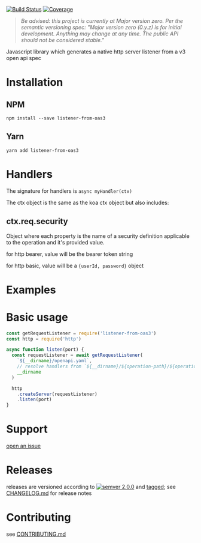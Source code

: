 [![Build Status](https://travis-ci.org/chrisdostert/listener-from-oas3-js.svg?branch=master)](https://travis-ci.org/chrisdostert/listener-from-oas3-js)
[![Coverage](https://codecov.io/gh/chrisdostert/listener-from-oas3-js/branch/master/graph/badge.svg)](https://codecov.io/gh/chrisdostert/listener-from-oas3-js)

> *Be advised: this project is currently at Major version zero. Per the
> semantic versioning spec: "Major version zero (0.y.z) is for initial
> development. Anything may change at any time. The public API should
> not be considered stable."*

Javascript library which generates a native http server listener from a v3 open api spec

# Installation

## NPM
```shell
npm install --save listener-from-oas3
```

## Yarn
```shell
yarn add listener-from-oas3
```

# Handlers

The signature for handlers is
`async myHandler(ctx)`

The ctx object is the same as the koa ctx object but also includes:

## ctx.req.security
Object where each property is the name of a security definition applicable to the operation and it's provided value.

for http bearer, value will be the bearer token string  

for http basic, value will be a `{userId, password}` object

# Examples

# Basic usage

```javascript
const getRequestListener = require('listener-from-oas3')
const http = require('http')

async function listen(port) {
  const requestListener = await getRequestListener(
    `${__dirname}/openapi.yaml`,
    // resolve handlers from `${__dirname}/${operation-path}/${operation-method}`
    __dirname
  )

  http
    .createServer(requestListener)
    .listen(port)
}
```

# Support

[open an issue](https://github.com/chrisdostert/listener-from-oas3-js/issues)

# Releases

releases are versioned according to
[![semver 2.0.0](https://img.shields.io/badge/semver-2.0.0-brightgreen.svg)](http://semver.org/spec/v2.0.0.html)
and [tagged](https://git-scm.com/book/en/v2/Git-Basics-Tagging); see
[CHANGELOG.md](CHANGELOG.md) for release notes

# Contributing

see [CONTRIBUTING.md](CONTRIBUTING.md)

